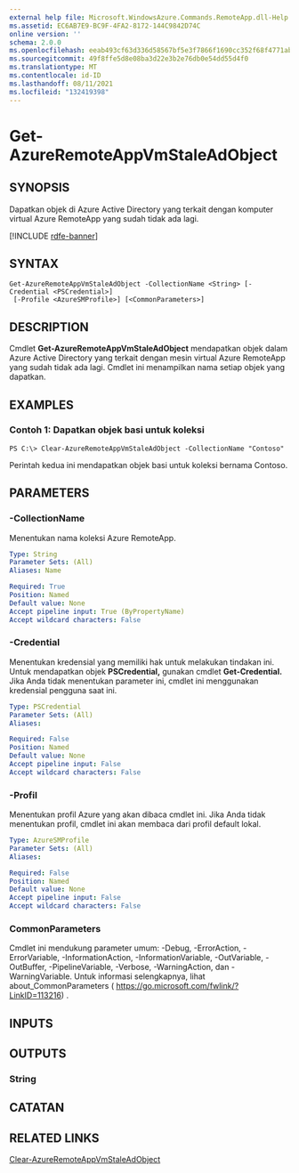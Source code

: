 ```yaml
---
external help file: Microsoft.WindowsAzure.Commands.RemoteApp.dll-Help.xml
ms.assetid: EC6AB7E9-BC9F-4FA2-8172-144C9842D74C
online version: ''
schema: 2.0.0
ms.openlocfilehash: eeab493cf63d336d58567bf5e3f7866f1690cc352f68f4771ab24935ec1d6885
ms.sourcegitcommit: 49f8ffe5d8e08ba3d22e3b2e76db0e54dd55d4f0
ms.translationtype: MT
ms.contentlocale: id-ID
ms.lasthandoff: 08/11/2021
ms.locfileid: "132419398"
---
```

# Get-AzureRemoteAppVmStaleAdObject

## SYNOPSIS
Dapatkan objek di Azure Active Directory yang terkait dengan komputer virtual Azure RemoteApp yang sudah tidak ada lagi.

[!INCLUDE [rdfe-banner](../../includes/rdfe-banner.md)]

## SYNTAX

```
Get-AzureRemoteAppVmStaleAdObject -CollectionName <String> [-Credential <PSCredential>]
 [-Profile <AzureSMProfile>] [<CommonParameters>]
```

## DESCRIPTION
Cmdlet **Get-AzureRemoteAppVmStaleAdObject** mendapatkan objek dalam Azure Active Directory yang terkait dengan mesin virtual Azure RemoteApp yang sudah tidak ada lagi.
Cmdlet ini menampilkan nama setiap objek yang dapatkan.

## EXAMPLES

### Contoh 1: Dapatkan objek basi untuk koleksi
```
PS C:\> Clear-AzureRemoteAppVmStaleAdObject -CollectionName "Contoso"
```

Perintah kedua ini mendapatkan objek basi untuk koleksi bernama Contoso.

## PARAMETERS

### -CollectionName
Menentukan nama koleksi Azure RemoteApp.

```yaml
Type: String
Parameter Sets: (All)
Aliases: Name

Required: True
Position: Named
Default value: None
Accept pipeline input: True (ByPropertyName)
Accept wildcard characters: False
```

### -Credential
Menentukan kredensial yang memiliki hak untuk melakukan tindakan ini.
Untuk mendapatkan objek **PSCredential,** gunakan cmdlet **Get-Credential.**
Jika Anda tidak menentukan parameter ini, cmdlet ini menggunakan kredensial pengguna saat ini.

```yaml
Type: PSCredential
Parameter Sets: (All)
Aliases: 

Required: False
Position: Named
Default value: None
Accept pipeline input: False
Accept wildcard characters: False
```

### -Profil
Menentukan profil Azure yang akan dibaca cmdlet ini.
Jika Anda tidak menentukan profil, cmdlet ini akan membaca dari profil default lokal.

```yaml
Type: AzureSMProfile
Parameter Sets: (All)
Aliases: 

Required: False
Position: Named
Default value: None
Accept pipeline input: False
Accept wildcard characters: False
```

### CommonParameters
Cmdlet ini mendukung parameter umum: -Debug, -ErrorAction, -ErrorVariable, -InformationAction, -InformationVariable, -OutVariable, -OutBuffer, -PipelineVariable, -Verbose, -WarningAction, dan -WarningVariable. Untuk informasi selengkapnya, lihat about_CommonParameters ( https://go.microsoft.com/fwlink/?LinkID=113216) .

## INPUTS

## OUTPUTS

### String

## CATATAN

## RELATED LINKS

[Clear-AzureRemoteAppVmStaleAdObject](./Clear-AzureRemoteAppVmStaleAdObject.md)


